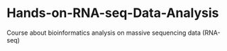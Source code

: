 # Hands-on-RNA-seq-Data-Analysis
Course about bioinformatics analysis on massive sequencing data (RNA-seq)
